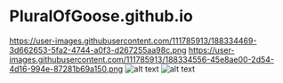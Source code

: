 # PluralOfGoose.github.io
https://user-images.githubusercontent.com/111785913/188334469-3d662653-5fa2-4744-a0f3-d267255aa98c.png
https://user-images.githubusercontent.com/111785913/188334556-45e8ae00-2d54-4d16-994e-87281b69a150.png
![alt text](https://user-images.githubusercontent.com/111785913/188334469-3d662653-5fa2-4744-a0f3-d267255aa98c.png)
![alt text](https://user-images.githubusercontent.com/111785913/188334556-45e8ae00-2d54-4d16-994e-87281b69a150.png)
